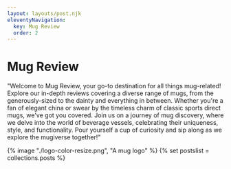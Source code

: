 ```yaml
---
layout: layouts/post.njk
eleventyNavigation:
  key: Mug Review
  order: 2
---
```

<h1>Mug Review</h1>
"Welcome to Mug Review, your go-to destination for all things mug-related! Explore our in-depth reviews covering a diverse range of mugs, from the generously-sized to the dainty and everything in between. Whether you're a fan of elegant china or swear by the timeless charm of classic sports direct mugs, we've got you covered. Join us on a journey of mug discovery, where we delve into the world of beverage vessels, celebrating their uniqueness, style, and functionality. Pour yourself a cup of curiosity and sip along as we explore the mugiverse together!"

{% image "./logo-color-resize.png", "A mug logo" %}
{% set postslist = collections.posts %}

